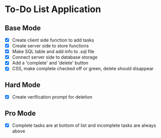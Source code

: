 # To-Do List Application

## Base Mode
- [x] Create client side function to add tasks
- [x] Create server side to store functions
- [x] Make SQL table and add info to .sql file
- [x] Connect server side to database storage
- [x] Add a 'complete' and 'delete' button
- [x] CSS, make complete checked off or green, delete should disappear

## Hard Mode
- [x] Create verification prompt for deletion

## Pro Mode
- [x] Complete tasks are at bottom of list and incomplete tasks are always above